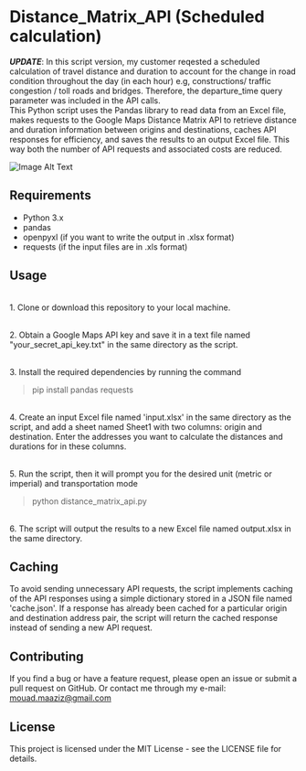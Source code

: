 # Distance_Matrix_API (Scheduled calculation)
___UPDATE___: In this script version, my customer reqested a scheduled  calculation of travel distance and duration to account for the change in road condition
throughout the day (in each hour) e.g, constructions/ traffic congestion / toll roads and bridges. Therefore, the departure_time query parameter was included in the API calls.<br>
This Python script uses the Pandas library to read data from an Excel file, makes requests to the Google Maps Distance Matrix API to retrieve distance and duration information between origins and destinations, caches API responses for efficiency, and saves the results to an output Excel file. This way both the number of API requests and associated costs are reduced. </br>

![Image Alt Text](./distance-matrix-google-maps-api.jpg)


## Requirements
- Python 3.x
- pandas
- openpyxl (if you want to write the output in .xlsx format)
- requests (if the input files are in .xls format)


## Usage

</br>1. Clone or download this repository to your local machine.

</br>2. Obtain a Google Maps API key and save it in a text file named "your_secret_api_key.txt" in the same directory as the script.

</br>3. Install the required dependencies by running the command
> pip install pandas requests

</br>4. Create an input Excel file named 'input.xlsx' in the same directory as the script, and add a sheet named Sheet1 with two columns: origin and destination. Enter the addresses you want to calculate the distances and durations for in these columns.


</br>5. Run the script, then it will prompt you for the desired unit (metric or imperial) and transportation mode
> python distance_matrix_api.py 

</br>6. The script will output the results to a new Excel file named output.xlsx in the same directory.


## Caching
To avoid sending unnecessary API requests, the script implements caching of the API responses using a simple dictionary stored in a JSON file named 'cache.json'. If a response has already been cached for a particular origin and destination address pair, the script will return the cached response instead of sending a new API request.


## Contributing
If you find a bug or have a feature request, please open an issue or submit a pull request on GitHub.
Or contact me through my e-mail: mouad.maaziz@gmail.com

## License
This project is licensed under the MIT License - see the LICENSE file for details.
